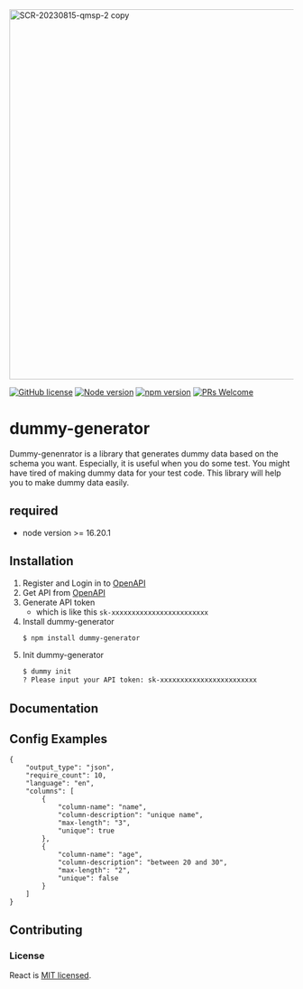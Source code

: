 
<img width="655" alt="SCR-20230815-qmsp-2 copy" src="https://github.com/team-opensource-plus/dummy-generator/assets/56494905/4cee5da0-979c-4c13-886d-dfaf9fe81dc5">

[![GitHub license](https://img.shields.io/badge/license-MIT-blue.svg)](https://github.com/team-opensource-plus/dummy-generator) [![Node version](https://img.shields.io/badge/node_version-v16.20.1-blue)]() [![npm version](https://img.shields.io/npm/v/react.svg?style=flat)](https://www.npmjs.com/package/dummy-generator) [![PRs Welcome](https://img.shields.io/badge/PRs-welcome-brightgreen.svg)](https://github.com/team-opensource-plus/dummy-generator)

# dummy-generator

Dummy-genenrator is a library that generates dummy data based on the schema you want. Especially, it is useful when you do some test. You might have tired of making dummy data for your test code. This library will help you to make dummy data easily.  

## required
* node version >= 16.20.1 

## Installation

1. Register and Login in to [OpenAPI](https://openai.com/)
2. Get API from [OpenAPI](https://platform.openai.com/account/api-keys)
3. Generate API token
    - which is like this `sk-xxxxxxxxxxxxxxxxxxxxxxxx`
4. Install dummy-generator
    ```bash
    $ npm install dummy-generator
    ```
5. Init dummy-generator
    ```bash
    $ dummy init
    ? Please input your API token: sk-xxxxxxxxxxxxxxxxxxxxxxxx
    ```


## Documentation

<!-- You can find the React documentation [on the website](https://react.dev/).  

Check out the [Getting Started](https://react.dev/learn) page for a quick overview.

The documentation is divided into several sections:

* [Tutorial](https://reactjs.org/tutorial/tutorial.html)
* [Main Concepts](https://reactjs.org/docs/hello-world.html)
* [Advanced Guides](https://reactjs.org/docs/jsx-in-depth.html)
* [API Reference](https://reactjs.org/docs/react-api.html)
* [Where to Get Support](https://reactjs.org/community/support.html)
* [Contributing Guide](https://reactjs.org/docs/how-to-contribute.html)

You can improve it by sending pull requests to [this repository](https://github.com/reactjs/reactjs.org). -->

## Config Examples
```
{
	"output_type": "json",
	"require_count": 10,
	"language": "en",
	"columns": [
		{
			"column-name": "name",
			"column-description": "unique name",
			"max-length": "3",
			"unique": true
		},
		{
			"column-name": "age",
			"column-description": "between 20 and 30",
			"max-length": "2",
			"unique": false
		}
	]
}
```

## Contributing




<!-- The main purpose of this repository is to continue evolving React core, making it faster and easier to use. Development of React happens in the open on GitHub, and we are grateful to the community for contributing bugfixes and improvements. Read below to learn how you can take part in improving React.

### [Code of Conduct](https://code.fb.kkkcom/codeofconduct)

Facebook has adopted a Code of Conduct that we expect project participants to adhere to. Please read [the full text](https://code.fb.com/codeofconduct) so that you can understand what actions will and will not be tolerated.

### [Contributing Guide](https://reactjs.org/docs/how-to-contribute.html)

Read our [contributing guide](https://reactjs.org/docs/how-to-contribute.html) to learn about our development process, how to propose bugfixes and improvements, and how to build and test your changes to React. -->


### License

React is [MIT licensed](./LICENSE).

<!-- ## 항해 플러스 2번째 프로젝트
목적 : 오픈소스를 직접 배포해보자

## 주제 
- 원하는 DB 스키마를 가지고 더미 데이터를 생성하는 라이브러리

## 사용방법 
// clone && root foler
1. $ sudo npm link
2. $ dummy g -f samples/user-data-config.json -o json 

## 스택
- chat GPT api
- Typescript
- Commander cli 

## 단계별 TODO list
1. GPT를 이용한 더미 데이터 생성
    a. 컬럼입력, 데이터 형식 등을 입력해서 더미 데이터를 생성 - (json 파일)
2. CLI로 생성한 더미 데이터를 mysql로 입력
     a. 1.a에 생성한 데이터를 mysql config 파일에 있는 sql서버로 insert까지

## 사용자 user Interface 예상 시나리오
- **사용자 관점 사용방법**
1. API access Token 설정(ChatGPT) - CLI
2. 컬럼 생성 TS (JS) 형식으로 주어진 타입?으로 만들기
    1. 원하는 데이터의 설명도 같이 넣기
3. cli 로 더미 생성
4. mysql 서버 정보 설정(config)
5. cli로 더미 insert 실행
